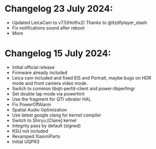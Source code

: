 # Changelog 23 July 2024: 
- Updated LeicaCam to v7.5(Hotfix2) Thanks to @itzdfplayer_stash
- Fix notifications sound after reboot
- More

# Changelog 15 July 2024: 
- Initial official release
- Firmware already included
- Leica cam included and fixed EIS and Portrait, maybe bugs on HDR mode and front camera video mode.
- Switch to common libqti-perfd-client and power-libperfmgr
- Set double tap mode via powerhint
- Use the fragment for QTI vibrator HAL
- Fix PowerOffAlarm
- Spatial Audio Optimization
- Use latest google clang for kernel compiler
- Switch to Shiryu:[Claire] kernel
- Integrity pass by default (signed)
- KSU not included
- Revamped XiaomiParts
- Initial UQPR3

